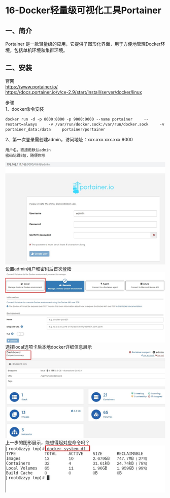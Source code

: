 # 16-Docker轻量级可视化工具Portainer

## 一、简介
Portainer 是一款轻量级的应用，它提供了图形化界面，用于方便地管理Docker环境，包括单机环境和集群环境。

## 二、安装
官网  
https://www.portainer.io/  
https://docs.portainer.io/v/ce-2.9/start/install/server/docker/linux  

步骤   
1、docker命令安装 
``` 
docker run -d -p 8000:8000 -p 9000:9000 --name portainer     --restart=always     -v /var/run/docker.sock:/var/run/docker.sock     -v portainer_data:/data     portainer/portainer
``` 
2、第一次登录需创建admin，访问地址：xxx.xxx.xxx.xxx:9000  
``` 
用户名，直接用默认admin
密码记得8位，随便你写
``` 
![](./images/docker-96.jpg)   
设置admin用户和密码后首次登陆
![](./images/docker-97.jpg)   
选择local选项卡后本地docker详细信息展示   
![](./images/docker-98.jpg)   
上一步的图形展示，能想得起对应命令吗？
![](./images/docker-99.jpg)   

